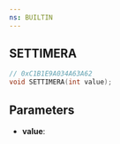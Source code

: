 ```yaml
---
ns: BUILTIN
---
```

## SETTIMERA

```c
// 0xC1B1E9A034A63A62
void SETTIMERA(int value);
```

## Parameters
* **value**:
